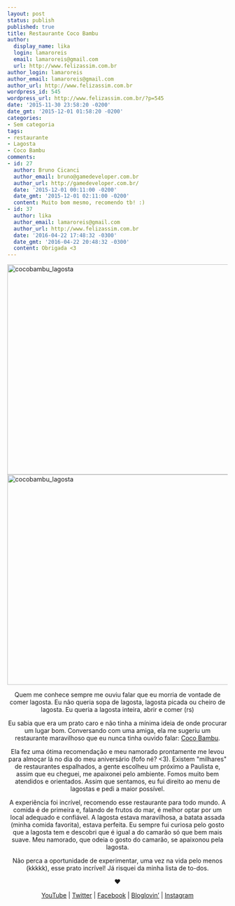 ```yaml
---
layout: post
status: publish
published: true
title: Restaurante Coco Bambu
author:
  display_name: lika
  login: lamaroreis
  email: lamaroreis@gmail.com
  url: http://www.felizassim.com.br
author_login: lamaroreis
author_email: lamaroreis@gmail.com
author_url: http://www.felizassim.com.br
wordpress_id: 545
wordpress_url: http://www.felizassim.com.br/?p=545
date: '2015-11-30 23:58:20 -0200'
date_gmt: '2015-12-01 01:58:20 -0200'
categories:
- Sem categoria
tags:
- restaurante
- Lagosta
- Coco Bambu
comments:
- id: 27
  author: Bruno Cicanci
  author_email: bruno@gamedeveloper.com.br
  author_url: http://gamedeveloper.com.br/
  date: '2015-12-01 00:11:00 -0200'
  date_gmt: '2015-12-01 02:11:00 -0200'
  content: Muito bom mesmo, recomendo tb! :)
- id: 37
  author: lika
  author_email: lamaroreis@gmail.com
  author_url: http://www.felizassim.com.br
  date: '2016-04-22 17:48:32 -0300'
  date_gmt: '2016-04-22 20:48:32 -0300'
  content: Obrigada <3
---
```

<p><a href="http://www.felizassim.com.br/wp-content/uploads/2015/11/IMG_5193-e1448932168582.jpg"><img class="aligncenter wp-image-546 size-large" src="http://www.felizassim.com.br/wp-content/uploads/2015/11/IMG_5193-e1448932168582-1024x768.jpg" alt="cocobambu_lagosta" width="640" height="480" /></a> <a href="http://www.felizassim.com.br/wp-content/uploads/2015/11/IMG_5194.jpg"><img class="aligncenter wp-image-547 size-large" src="http://www.felizassim.com.br/wp-content/uploads/2015/11/IMG_5194-1024x768.jpg" alt="cocobambu_lagosta" width="640" height="480" /></a></p>
<p style="text-align: center;">Quem me conhece sempre me ouviu falar que eu morria de vontade de comer lagosta. Eu n&atilde;o queria sopa de lagosta, lagosta picada ou cheiro de lagosta. Eu queria a lagosta inteira, abrir e comer (rs)</p></p>
<p style="text-align: center;">Eu sabia que era um prato caro e n&atilde;o tinha a m&iacute;nima ideia de onde procurar um lugar bom. Conversando com uma amiga, ela me sugeriu um restaurante maravilhoso que eu nunca tinha ouvido falar: <a href="http://restaurantecocobambu.com.br/">Coco Bambu</a>.</p></p>
<p style="text-align: center;">Ela fez uma &oacute;tima recomenda&ccedil;&atilde;o e meu namorado prontamente me levou para almo&ccedil;ar l&aacute; no dia do meu anivers&aacute;rio (fofo n&eacute;? <3). Existem "milhares" de restaurantes espalhados, a gente escolheu um pr&oacute;ximo a Paulista e, assim que eu cheguei, me apaixonei pelo ambiente. Fomos muito bem atendidos e orientados. Assim que sentamos, eu fui direito ao menu de lagostas e pedi a maior poss&iacute;vel.</p></p>
<p style="text-align: center;">A experi&ecirc;ncia foi incr&iacute;vel, recomendo esse restaurante para todo mundo. A comida &eacute; de primeira e, falando de frutos do mar, &eacute; melhor optar por um local adequado e confi&aacute;vel. A lagosta estava maravilhosa, a batata assada (minha comida favorita), estava perfeita. Eu sempre fui curiosa pelo gosto que a lagosta tem e descobri que &eacute; igual a do camar&atilde;o s&oacute; que bem mais suave. Meu namorado, que odeia o gosto do camar&atilde;o, se apaixonou pela lagosta.</p></p>
<p style="text-align: center;">N&atilde;o perca a oportunidade de experimentar, uma vez na vida pelo menos (kkkkk), esse prato incr&iacute;vel! J&aacute; risquei da minha lista de to-dos.</p></p>
<p style="text-align: center;"><b>&hearts;</b></p></p>
<p style="text-align: center;"><a href="https://www.youtube.com/channel/UCTk3xkOSzWzf8Ba-wJN8jDA">YouTube</a> | <a href="https://twitter.com/lettiicee">Twitter</a> | <a href="http://www.facebook.com/blogfelizassim">Facebook</a> | <a href="https://www.bloglovin.com/blogs/feliz-assim-14224049">Bloglovin&rsquo;</a> | <a href="http://instagram.com/lettiicee">Instagram</a></p></p>

